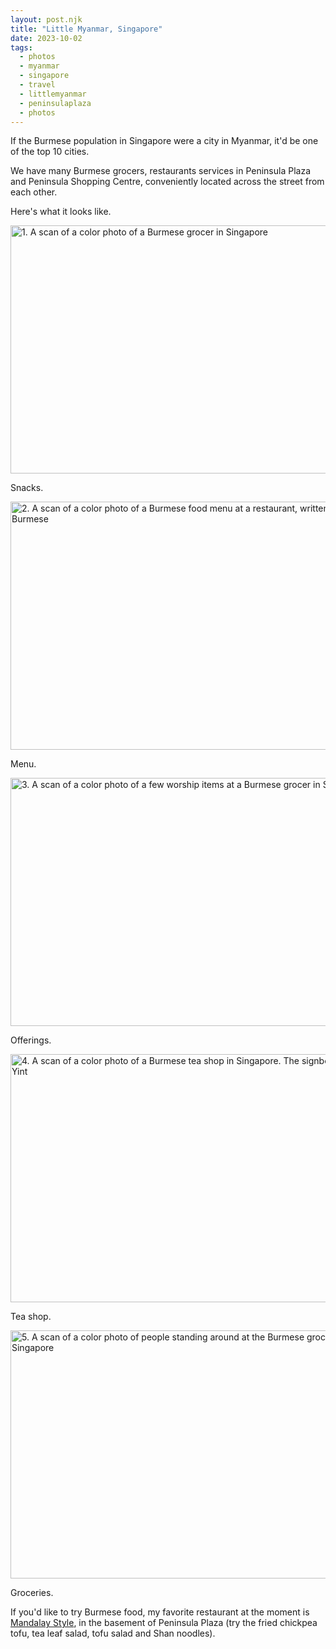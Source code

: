 ```yaml
---
layout: post.njk
title: "Little Myanmar, Singapore"
date: 2023-10-02
tags:
  - photos
  - myanmar
  - singapore
  - travel
  - littlemyanmar
  - peninsulaplaza
  - photos
---
```

If the Burmese population in Singapore were a city in Myanmar, it'd be one of the top 10 cities. 

We have many Burmese grocers, restaurants services in Peninsula Plaza and Peninsula Shopping Centre, conveniently located across the street from each other.

Here's what it looks like. 

<img src="/photos/uploads/001073050019.jpg" width="600" height="397" alt="1. A scan of a color photo of a Burmese grocer in Singapore ">

Snacks.

<img src="/photos/uploads/001073050018.jpg" width="600" height="397" alt="2. A scan of a color photo of a Burmese food menu at a restaurant, written entirely in Burmese">

Menu.

<img src="/photos/uploads/001073050013.jpg" width="600" height="397" alt="3. A scan of a color photo of a few worship items at a Burmese grocer in Singapore">

Offerings.

<img src="/photos/uploads/001073050016.jpg" width="600" height="397" alt="4. A scan of a color photo of a Burmese tea shop in Singapore. The signboard says Ye Yint">

Tea shop.

<img src="/photos/uploads/001073050011-2.jpg" width="600" height="397" alt="5. A scan of a color photo of people standing around at the Burmese grocer in Singapore ">

Groceries.

If you'd like to try Burmese food, my favorite restaurant at the moment is [Mandalay Style](https://maps.app.goo.gl/TLs2BWKevqyBg6h87), in the basement of Peninsula Plaza (try the fried chickpea tofu, tea leaf salad, tofu salad and Shan noodles).
